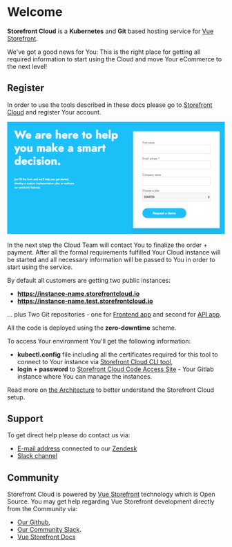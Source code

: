 # Welcome

**Storefront Cloud** is a **Kubernetes** and **Git** based hosting service for [Vue Storefront](http://github.com/DivanteLtd/vue-storefront).

We've got a good news for You: This is the right place for getting all required information to start using the Cloud and move Your eCommerce to the next level!

## Register

In order to use the tools described in these docs please go to <a href="https://storefrontcloud.io">Storefront Cloud</a> and register Your account. 

<a href="https://storefrontcloud.io" target="_blank"><img src="/doc/registration-form.png" alt="Registration form" /></a>

In the next step the Cloud Team will contact You to finalize the order + payment. After all the formal requirements fulfilled Your Cloud instance will be started and all necessary information will be passed to You in order to start using the service.

By default all customers are getting two public instances:

- **https://instance-name.storefrontcloud.io**
- **https://instance-name.test.storefrontcloud.io**

... plus Two Git repositories - one for [Frontend app](http://github.com/DivanteLtd/vue-storefront) and second for [API app](https://github.com/DivanteLtd/vue-storefront-api).

All the code is deployed using the **zero-downtime** scheme.

To access Your environment You'll get the following information:

- **kubectl.config** file including all the certificates required for this tool to connect to Your instance via [Storefront Cloud CLI tool](https://code.storefrontcloud.io/StorefrontCloud/storefrontcloud-cli),
- **login + password** to [Storefront Cloud Code Access Site](https://code.storefrontcloud.io) - Your Gitlab instance where You can manage the instances.

Read more on [the Architecture](getting-started/architecture.html) to better understand the Storefront Cloud setup.

## Support

To get direct help please do contact us via:

- [E-mail address](mailto:support@storefrontcloud.io) connected to our [Zendesk](https://storefrontcloud.zendesk.com/)
- [Slack channel](http://storefrontcloud.slack.com)

## Community

Storefront Cloud is powered by [Vue Storefront](https://vuestorefront.io) technology which is Open Source. You may get help regarding Vue Storefront development directly from the Community via:

- [Our Github](http://github.com/DivanteLtd/vue-storefront),
- [Our Community Slack](https://slack.vuestorefront.io).
- [Vue Storefront Docs](http://divanteltd.github.io/vue-storefront/)
